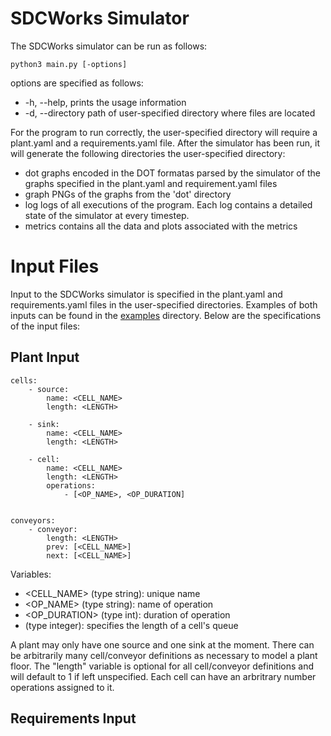 # SDCWorks Simulator

The SDCWorks simulator can be run as follows:
```
python3 main.py [-options]
```

options are specified as follows:
* -h, --help,       prints the usage information
* -d, --directory   path of user-specified directory where files are located

For the program to run correctly, the user-specified directory will require a
plant.yaml and a requirements.yaml file. After the simulator has been run, it
will generate the following directories the user-specified directory:
* dot       graphs encoded in the DOT formatas parsed by the simulator of the
  graphs specified in the plant.yaml and requirement.yaml files
* graph     PNGs of the graphs from the 'dot' directory
* log       logs of all executions of the program. Each log contains a detailed
  state of the simulator at every timestep.
* metrics   contains all the data and plots associated with the metrics

# Input Files

Input to the SDCWorks simulator is specified in the plant.yaml and
requirements.yaml files in the user-specified directories. Examples of both
inputs can be found in the [examples](../examples/) directory. Below are the
specifications of the input files:

## Plant Input

```
cells:
    - source:
        name: <CELL_NAME>
        length: <LENGTH>

    - sink:
        name: <CELL_NAME>
        length: <LENGTH>

    - cell:
        name: <CELL_NAME>
        length: <LENGTH>
        operations:
            - [<OP_NAME>, <OP_DURATION]
            

conveyors:
    - conveyor:
        length: <LENGTH>
        prev: [<CELL_NAME>]
        next: [<CELL_NAME>]

```

Variables:
* <CELL_NAME>   (type string): unique name 
* <OP_NAME>     (type string): name of operation
* <OP_DURATION> (type int): duration of operation
* <LENGTH>      (type integer): specifies the length of a cell's queue

A plant may only have one source and one sink at the moment. There can be
arbitrarily many cell/conveyor definitions as necessary to model a plant
floor. The "length" variable is optional for all cell/conveyor definitions and
will default to 1 if left unspecified. Each cell can have an arbritrary number
operations assigned to it.

## Requirements Input

